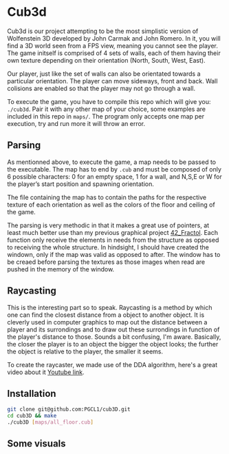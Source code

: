 # Cub3d

Cub3d is our project attempting to be the most simplistic version of Wolfenstein 3D developed by John Carmak and John Romero. In it, you will find a 3D world seen from a FPS view, meaning you cannot see the player. The game initself is comprised of 4 sets of walls, each of them having their own texture depending on their orientation (North, South, West, East).<br />

Our player, just like the set of walls can also be orientated towards a particular orientation. The player can move sideways, front and back. Wall colisions are enabled so that the player may not go through a wall.<br />

To execute the game, you have to compile this repo which will give you: `./cub3d`. Pair it with any other map of your choice, some examples are included in this repo in `maps/`. The program only accepts one map per execution, try and run more it will throw an error.<br />

## Parsing

As mentionned above, to execute the game, a map needs to be passed to the executable. The map has to end by `.cub` and must be composed of only 6 possible characters: 0 for an empty space, 1 for a wall, and N,S,E or W for the player’s start position and spawning orientation.

The file containing the map has to contain the paths for the respective texture of each orientation as well as the colors of the floor and ceiling of the game.

The parsing is very methodic in that it makes a great use of pointers, at least much better use than my previous graphical project [42_Fractol](https://github.com/PGCL1/42_Fractol). Each function only receive the elements in needs from the structure as opposed to receiving the whole structure. In hindsight, I should have created the windown, only if the map was valid as opposed to after. The window has to be creaed before parsing the textures as those images when read are pushed in the memory of the window.

## Raycasting

This is the interesting part so to speak. Raycasting is a method by which one can find the closest distance from a object to another object. It is cleverly used in computer graphics to map out the distance between a player and its surrondings and to draw out these surrondings in function of the player's distance to those. Sounds a bit confusing, I'm aware. Basically, the closer the player is to an object the bigger the object looks; the further the object is relative to the player, the smaller it seems.

To create the raycaster, we made use of the DDA algorithm, here's a great video about it [Youtube link](https://www.youtube.com/watch?v=W5P8GlaEOSI).

## Installation

```bash
git clone git@github.com:PGCL1/cub3D.git
cd cub3D && make
./cub3D [maps/all_floor.cub]
```
## Some visuals 

![]()

